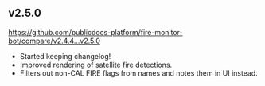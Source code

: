 ## v2.5.0
https://github.com/publicdocs-platform/fire-monitor-bot/compare/v2.4.4...v2.5.0
* Started keeping changelog!
* Improved rendering of satellite fire detections.
* Filters out non-CAL FIRE flags from names and notes them in UI instead.
